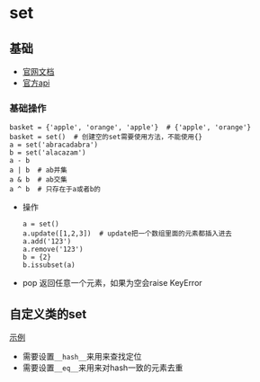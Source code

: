 # set

## 基础

* [官网文档](https://docs.python.org/3/tutorial/datastructures.html#sets)
* [官方api](https://docs.python.org/3/library/stdtypes.html#set-types-set-frozenset)

### 基础操作

```
basket = {'apple', 'orange', 'apple'}  # {'apple', 'orange'}
basket = set()  # 创建空的set需要使用方法，不能使用{}
a = set('abracadabra')
b = set('alacazam')
a - b
a | b  # ab并集
a & b  # ab交集
a ^ b  # 只存在于a或者b的
```

* 操作
    ```
    a = set()
    a.update([1,2,3])  # update把一个数组里面的元素都插入进去
    a.add('123')
    a.remove('123')
    b = {2}
    b.issubset(a)
    ```

* pop
返回任意一个元素，如果为空会raise KeyError

## 自定义类的set
[示例](./test/test_set.py)
* 需要设置`__hash__`来用来查找定位
* 需要设置`__eq__`来用来对hash一致的元素去重
